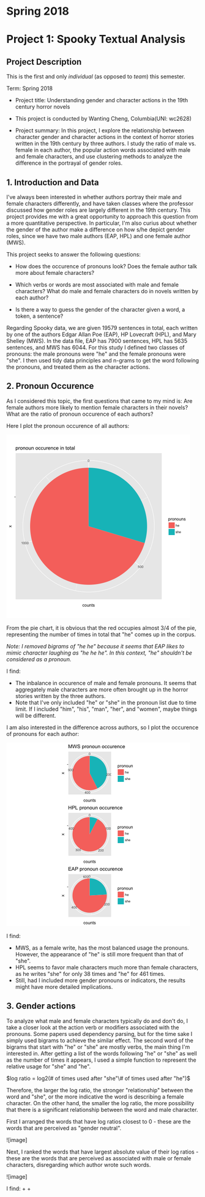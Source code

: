 # Spring 2018
# Project 1:  Spooky Textual Analysis

## Project Description
This is the first and only *individual* (as opposed to *team*) this semester. 

Term: Spring 2018

+ Project title: Understanding gender and character actions in the 19th century horror novels 
+ This project is conducted by Wanting Cheng, Columbia(UNI: wc2628)

+ Project summary: In this project, I explore the relationship between character gender and character actions in the context of horror stories written in the 19th century by three authors. I study the ratio of male vs. female in each author, the popular action words associated with male and female characters, and use clustering methods to analyze the difference in the portrayal of gender roles.

## 1. Introduction and Data

  I've always been interested in whether authors portray their male and female characters differently, and have taken classes where the professor discussed how gender roles are largely different in the 19th century. This project provides me with a great opportunity to approach this question from a more quantitative perspective. In particular, I'm also curius about whether the gender of the author make a difference on how s/he depict gender roles, since we have two male authors (EAP, HPL) and one female author (MWS). 
  
  This project seeks to answer the following questions:
  
  + How does the occurence of pronouns look? Does the female author talk more about female characters?
  
  + Which verbs or words are most associated with male and female characters? What do male and female characters do in novels written by each author?
  
  + Is there a way to guess the gender of the character given a word, a token, a sentence?
  
  Regarding Spooky data, we are given 19579 sentences in total, each written by one of the authors Edgar Allan Poe (EAP), HP Lovecraft (HPL), and Mary Shelley (MWS). In the data file, EAP has 7900 sentences, HPL has 5635 sentences, and MWS has 6044. For this study I defined two classes of pronouns: the male pronouns were "he" and the female pronouns were "she". I then used tidy data principles and n-grams to get the word following the pronouns, and treated them as the character actions.

## 2. Pronoun Occurence
  As I considered this topic, the first questions that came to my mind is: Are female authors more likely to mention female characters in their novels? What are the ratio of pronoun occurence of each authors?
  
  Here I plot the pronoun occurence of all authors:
  
![image](figs/po1.png)

  From the pie chart, it is obvious that the red occupies almost 3/4 of the pie, representing the number of times in total that "he" comes up in the corpus. 
  
  *Note: I removed bigrams of "he he" because it seems that EAP likes to mimic character laughing as "he he he". In this context, "he" shouldn't be considered as a pronoun.*
  
  I find:
  + The inbalance in occurence of male and female pronouns. It seems that aggregately male characters are more often brought up in the horror stories written by the three authors.
  + Note that I've only included "he" or "she" in the pronoun list due to time limit. If I included "him", "his", "man", "her", and "women", maybe things will be different. 
  
  I am also interested in the difference across authors, so I plot the occurence of pronouns for each author:

![image](figs/po2.png)

  
  I find:
  + MWS, as a female write, has the most balanced usage the pronouns. However, the appearance of "he" is still more frequent than that of "she".
  + HPL seems to favor male characters much more than female characters, as he writes "she" for only 38 times and "he" for 461 times.
  + Still, had I included more gender pronouns or indicators, the results might have more detailed implications.


## 3. Gender actions
  To analyze what male and female characters typically do and don't do, I take a closer look at the action verb or modifiers associated with the pronouns. Some papers used dependency parsing, but for the time sake I simply used bigrams to achieve the similar effect. The second word of the bigrams that start with "he" or "she" are mostly verbs, the main thing I'm interested in. After getting a list of the words following "he" or "she" as well as the number of times it appears, I used a simple function to represent the relative usage for "she" and "he".
  
  $log ratio = log2(# of times used after "she"\# of times used after "he")$
  
  Therefore, the larger the log ratio, the stronger "relationship" between the word and "she", or the more indicative the word is describing a female character. On the other hand, the smaller the log ratio, the more possibility that there is a significant relationship between the word and male character. 
  
  First I arranged the words that have log ratios closest to 0 - these are the words that are perceived as "gender neutral".
  
![image]


  Next, I ranked the words that have largest absolute value of their log ratios - these are the words that are perceived as associated with male or female characters, disregarding which author wrote such words.
  
![image]


  I find:
  +
  +
  
  
  
  
  
  
  
  
  
  
